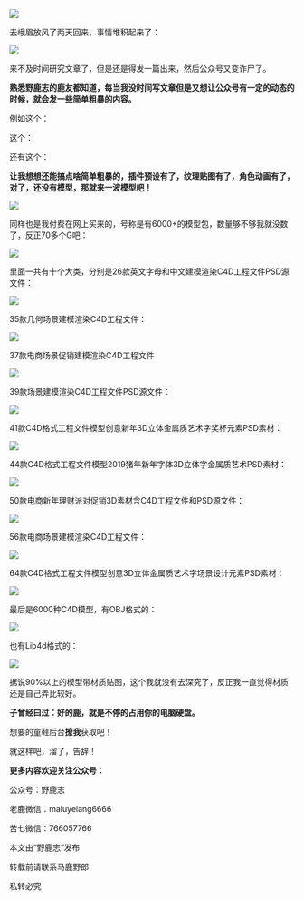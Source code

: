 ![](https://pic3.zhimg.com/v2-94d5d4e14fc6d2335475bc318e050816_r.jpg)

去峨眉放风了两天回来，事情堆积起来了：

![](https://pic1.zhimg.com/v2-a492a61be7654487657d9966ce8efde4_r.jpg)

来不及时间研究文章了，但是还是得发一篇出来，然后公众号又变诈尸了。

**熟悉野鹿志的鹿友都知道，每当我没时间写文章但是又想让公众号有一定的动态的时候，就会发一些简单粗暴的内容。**

例如这个：

[](https://zhuanlan.zhihu.com/p/70094495)

这个：

[](https://zhuanlan.zhihu.com/p/71865378)

还有这个：

[](https://zhuanlan.zhihu.com/p/74969360)

**让我想想还能搞点啥简单粗暴的，插件预设有了，纹理贴图有了，角色动画有了，对了，还没有模型，那就来一波模型吧！**

![](https://pic2.zhimg.com/v2-29972d51c8ff091e19931910625efd1d_r.jpg)

同样也是我付费在网上买来的，号称是有6000+的模型包，数量够不够我就没数了，反正70多个G吧：

![](https://pic3.zhimg.com/v2-1bbf862478157ad13f0d58cd4abc1efe_r.jpg)

里面一共有十个大类，分别是26款英文字母和中文建模渲染C4D工程文件PSD源文件：

![](https://pic4.zhimg.com/v2-a0aea2d6571d19fc7ca3fe33336713fb_r.jpg)

35款几何场景建模渲染C4D工程文件：

![](https://pic3.zhimg.com/v2-7336d5d37166d8deab9f820fd90b8b4a_r.jpg)

37款电商场景促销建模渲染C4D工程文件

![](https://pic2.zhimg.com/v2-14dbc664fe79826342971f048a170c9d_r.jpg)

39款场景建模渲染C4D工程文件PSD源文件：

![](https://pic1.zhimg.com/v2-6ac4e0d04ebd8a0b2d329814ec6d05a0_r.jpg)

41款C4D格式工程文件模型创意新年3D立体金属质艺术字奖杯元素PSD素材：

![](https://pic1.zhimg.com/v2-ef147665f5507582beea3f3fbb4a1670_r.jpg)

44款C4D格式工程文件模型2019猪年新年字体3D立体字金属质艺术PSD素材：

![](https://pic4.zhimg.com/v2-78987aed164f54eca525c04db39cef0f_r.jpg)

50款电商新年理财派对促销3D素材含C4D工程文件和PSD源文件：

![](https://pic2.zhimg.com/v2-1278c0b810061b0b94abff30d2a54abd_r.jpg)

56款电商场景建模渲染C4D工程文件：

![](https://pic2.zhimg.com/v2-9f16857a505f5dd9ed1322fd58fa9561_r.jpg)

64款C4D格式工程文件模型创意3D立体金属质艺术字场景设计元素PSD素材：

![](https://pic2.zhimg.com/v2-2c7ed17d46466e7ae8e8cfdf454efca9_r.jpg)

最后是6000种C4D模型，有OBJ格式的：

![](https://pic3.zhimg.com/v2-67dd4b91fc247eb5777b92b7137a36ce_r.jpg)

也有Lib4d格式的：

![](https://pic3.zhimg.com/v2-810938f17a00018d73e7c9d11c14de3e_r.jpg)

据说90%以上的模型带材质贴图，这个我就没有去深究了，反正我一直觉得材质还是自己弄比较好。

**子曾经曰过：好的鹿，就是不停的占用你的电脑硬盘。**

想要的童鞋后台**撩我**获取吧！

就这样吧，溜了，告辞！

**更多内容欢迎关注公众号：**

公众号：野鹿志

老鹿微信：maluyelang6666

苦七微信：766057766

本文由“野鹿志”发布

转载前请联系马鹿野郎

私转必究